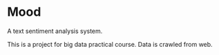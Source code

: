 # Mood

A text sentiment analysis system.

This is a project for big data practical course. Data is crawled from web.